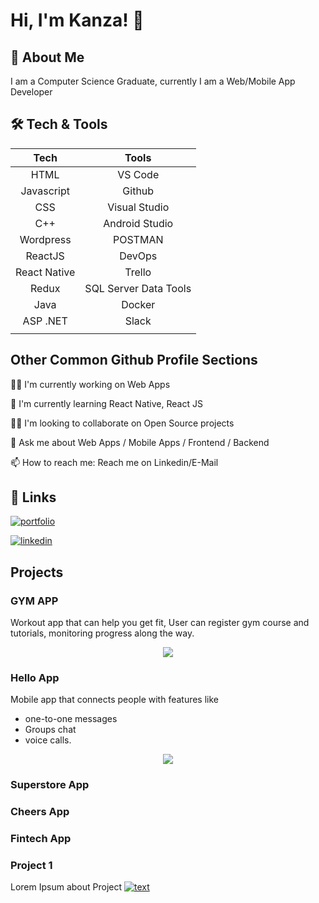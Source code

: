 
# Hi, I'm Kanza! 👋


## 🚀 About Me

I am a Computer Science Graduate, 
currently I am a Web/Mobile App Developer
## 🛠 Tech & Tools

<div align="center">

|Tech|Tools|
|:--:|:--:|
|HTML|VS Code|
|Javascript|Github|
|CSS|Visual Studio|
|C++|Android Studio|
|Wordpress|POSTMAN|
|ReactJS|DevOps|
|React Native|Trello|
|Redux|SQL Server Data Tools|
|Java|Docker|
|ASP .NET|Slack|
|||

</div>


## Other Common Github Profile Sections

👩‍💻 I'm currently working on Web Apps

🧠 I'm currently learning React Native, React JS

👯‍♀️ I'm looking to collaborate on Open Source projects

💬 Ask me about Web Apps / Mobile Apps / Frontend / Backend

📫 How to reach me: Reach me on Linkedin/E-Mail


## 🔗 Links

[![portfolio](https://img.shields.io/badge/my_portfolio-000?style=for-the-badge&logo=ko-fi&logoColor=white)](https://www.github.com/kanza-shahid-dev/)
       
[![linkedin](https://img.shields.io/badge/linkedin-0A66C2?style=for-the-badge&logo=linkedin&logoColor=white)](https://www.linkedin.com/in/kanza-shahid-13570a1ab/)

## Projects

### GYM APP

Workout app that can help you get fit, User can register gym course and tutorials, monitoring progress along the way.

<p align="center" width="100%">
    <img  src="https://user-images.githubusercontent.com/90906602/165292063-32029040-5025-4b73-984e-68ee0ad26b22.png">
</p>

### Hello App

Mobile app that connects people with features like 
- one-to-one messages
- Groups chat
- voice calls.

<p align="center" width="100%" height="100">
    <img  src="https://user-images.githubusercontent.com/90906602/165294246-dda31661-9fab-4cd0-9dcc-af820fd9598d.png">
</p>

### Superstore App


### Cheers App


### Fintech App


### Project 1

Lorem Ipsum about Project
[![text](https://img-link/)](https://link-on-click)
